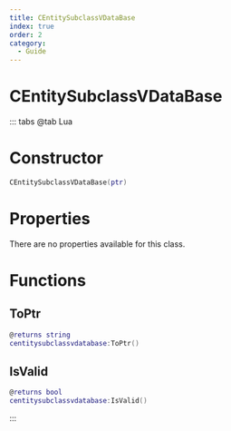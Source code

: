 ```yaml
---
title: CEntitySubclassVDataBase
index: true
order: 2
category:
  - Guide
---
```


# CEntitySubclassVDataBase

::: tabs
@tab Lua
# Constructor
```lua
CEntitySubclassVDataBase(ptr)
```
# Properties
There are no properties available for this class.
# Functions
## ToPtr
```lua
@returns string
centitysubclassvdatabase:ToPtr()
```
## IsValid
```lua
@returns bool
centitysubclassvdatabase:IsValid()
```

:::